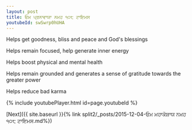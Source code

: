 ```yaml
---
layout: post
title: ਓਮ ਪ੍ਰਨਾਵਾਯਾ ਨਮਹ ੧੦੮ ਟਾਇਮਸ
youtubeId: swSwrp0hUHA
---
```

 
 
Helps get goodness, bliss and peace and God's blessings
 
Helps remain focused, help generate inner energy 
 
Helps boost physical and mental health 
 
Helps remain grounded and generates a sense of gratitude towards the greater power 
 
Helps reduce bad karma
 
 
 
 


{% include youtubePlayer.html id=page.youtubeId %}
 
[Next]({{ site.baseurl }}{% link  split2/_posts/2015-12-04-ਓਮ ਮਹਾਕੋਸ਼ਾਯ ਨਮਹ ੧੦੮ ਟਾਇਮਸ.md%})
 
